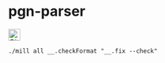 # pgn-parser

[<img alt="GitHub Workflow" src="https://img.shields.io/github/workflow/status/ghostbuster91/pgn-parser/Build/master?style=for-the-badge" height="24">](https://github.com/ghostbuster91/pgn-parser/actions)

`./mill all __.checkFormat "__.fix --check"`
